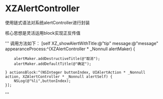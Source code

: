 # XZAlertController
使用链式语法对系统alertController进行封装

核心思想是灵活运用block实现正反传值

'''
调用方法如下：
[self XZ_showAlertWithTitle:@"tip" message:@"message" appearanceProcess:^(XZAlertController * _Nonnull alertMaker) {
        
        alertMaker.addDestructiveTitle(@"取消");
        alertMaker.addDefaultTitle(@"确定");
        
    } actionsBlock:^(NSInteger buttonIndex, UIAlertAction * _Nonnull action, XZAlertController * _Nonnull alertSelf) {
        NSLog(@"%li",buttonIndex);
    }];

'''






